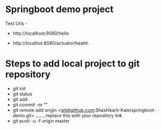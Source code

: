 # Springboot demo project

Test Urls -

* http://localhost:8080/hello

* http://localhot:8080/actuator/health


# Steps to add local project to git repository
* git init
* git status
* git add .
* git commit -m "<comments>"
* git remote add origin <git@github.com:Shashikant-Kale/springboot-demo.git> ........replace this with your repository link
* git push -u -f origin master




